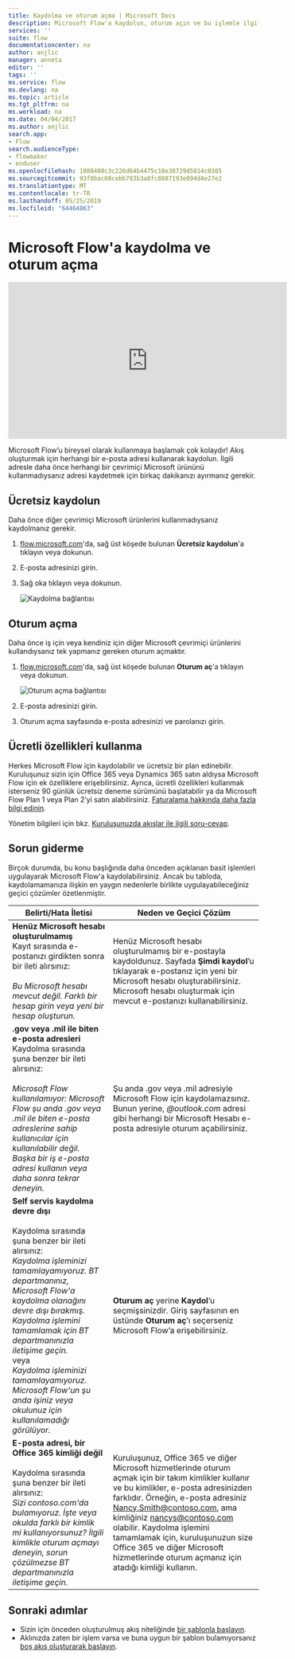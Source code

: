```yaml
---
title: Kaydolma ve oturum açma | Microsoft Docs
description: Microsoft Flow'a kaydolun, oturum açın ve bu işlemle ilgili sorunları giderin.
services: ''
suite: flow
documentationcenter: na
author: anjlic
manager: anneta
editor: ''
tags: ''
ms.service: flow
ms.devlang: na
ms.topic: article
ms.tgt_pltfrm: na
ms.workload: na
ms.date: 04/04/2017
ms.author: anjlic
search.app:
- Flow
search.audienceType:
- flowmaker
- enduser
ms.openlocfilehash: 1088408c3c226d64b4475c18e38729d5814c0305
ms.sourcegitcommit: 93f8bac60cebb783b3a8fc8887193e094d4e27e2
ms.translationtype: MT
ms.contentlocale: tr-TR
ms.lasthandoff: 05/25/2019
ms.locfileid: "64464863"
---
```

# <a name="sign-up-and-sign-in-for-microsoft-flow"></a>Microsoft Flow'a kaydolma ve oturum açma
<iframe width="560" height="315" src="https://www.youtube.com/embed/cRkmSZrctLc?list=PL8nfc9haGeb55I9wL9QnWyHp3ctU2_ThF" frameborder="0" allowfullscreen></iframe>

Microsoft Flow’u bireysel olarak kullanmaya başlamak çok kolaydır! Akış oluşturmak için herhangi bir e-posta adresi kullanarak kaydolun. İlgili adresle daha önce herhangi bir çevrimiçi Microsoft ürününü kullanmadıysanız adresi kaydetmek için birkaç dakikanızı ayırmanız gerekir.

## <a name="sign-up-free"></a>Ücretsiz kaydolun
Daha önce diğer çevrimiçi Microsoft ürünlerini kullanmadıysanız kaydolmanız gerekir.

1. [flow.microsoft.com](https://flow.microsoft.com)'da, sağ üst köşede bulunan **Ücretsiz kaydolun**'a tıklayın veya dokunun.
2. E-posta adresinizi girin.
3. Sağ oka tıklayın veya dokunun.

    ![Kaydolma bağlantısı](./media/sign-up-sign-in/signup.png)

## <a name="sign-in"></a>Oturum açma
Daha önce iş için veya kendiniz için diğer Microsoft çevrimiçi ürünlerini kullandıysanız tek yapmanız gereken oturum açmaktır.

1. [flow.microsoft.com](https://flow.microsoft.com)'da, sağ üst köşede bulunan **Oturum aç**'a tıklayın veya dokunun.

    ![Oturum açma bağlantısı](./media/sign-up-sign-in/signin.png)
2. E-posta adresinizi girin.
3. Oturum açma sayfasında e-posta adresinizi ve parolanızı girin.

## <a name="using-paid-features"></a>Ücretli özellikleri kullanma
Herkes Microsoft Flow için kaydolabilir ve ücretsiz bir plan edinebilir. Kuruluşunuz sizin için Office 365 veya Dynamics 365 satın aldıysa Microsoft Flow için ek özelliklere erişebilirsiniz. Ayrıca, ücretli özellikleri kullanmak isterseniz 90 günlük ücretsiz deneme sürümünü başlatabilir ya da Microsoft Flow Plan 1 veya Plan 2’yi satın alabilirsiniz. [Faturalama hakkında daha fazla bilgi edinin](billing-questions.md).

Yönetim bilgileri için bkz. [Kuruluşunuzda akışlar ile ilgili soru-cevap](organization-q-and-a.md).

## <a name="troubleshooting"></a>Sorun giderme
Birçok durumda, bu konu başlığında daha önceden açıklanan basit işlemleri uygulayarak Microsoft Flow'a kaydolabilirsiniz. Ancak bu tabloda, kaydolamamanıza ilişkin en yaygın nedenlerle birlikte uygulayabileceğiniz geçici çözümler özetlenmiştir.


|                                                                                                                                                                                       Belirti/Hata İletisi                                                                                                                                                                                        |                                                                                                                                                                              Neden ve Geçici Çözüm                                                                                                                                                                              |
|------------------------------------------------------------------------------------------------------------------------------------------------------------------------------------------------------------------------------------------------------------------------------------------------------------------------------------------------------------------------------------------------------|--------------------------------------------------------------------------------------------------------------------------------------------------------------------------------------------------------------------------------------------------------------------------------------------------------------------------------------------------------------------------------|
|                                                                                       **Henüz Microsoft hesabı oluşturulmamış** <br> Kayıt sırasında e-postanızı girdikten sonra bir ileti alırsınız:<br><br> *Bu Microsoft hesabı mevcut değil. Farklı bir hesap girin veya yeni bir hesap oluşturun.*                                                                                       |                                              Henüz Microsoft hesabı oluşturulmamış bir e-postayla kaydoldunuz. Sayfada **Şimdi kaydol**’u tıklayarak e-postanız için yeni bir Microsoft hesabı oluşturabilirsiniz. Microsoft hesabı oluşturmak için mevcut e-postanızı kullanabilirsiniz.                                               |
|                                                  **.gov veya .mil ile biten e-posta adresleri**<br>Kaydolma sırasında şuna benzer bir ileti alırsınız:<br><br>*Microsoft Flow kullanılamıyor: Microsoft Flow şu anda .gov veya .mil ile biten e-posta adreslerine sahip kullanıcılar için kullanılabilir değil. Başka bir iş e-posta adresi kullanın veya daha sonra tekrar deneyin.*                                                  |                                                                                            Şu anda .gov veya .mil adresiyle Microsoft Flow için kaydolamazsınız. Bunun yerine, *\@outlook.com* adresi gibi herhangi bir Microsoft Hesabı e-posta adresiyle oturum açabilirsiniz.                                                                                             |
| **Self servis kaydolma devre dışı**<br><br>Kaydolma sırasında şuna benzer bir ileti alırsınız:<br>*Kaydolma işleminizi tamamlayamıyoruz. BT departmanınız, Microsoft Flow'a kaydolma olanağını devre dışı bırakmış. Kaydolma işlemini tamamlamak için BT departmanınızla iletişime geçin.* <br>veya<br> *Kaydolma işleminizi tamamlayamıyoruz. Microsoft Flow'un şu anda işiniz veya okulunuz için kullanılamadığı görülüyor.* |                                                                                        **Oturum aç** yerine **Kaydol**’u seçmişsinizdir. Giriş sayfasının en üstünde **Oturum aç**’ı seçerseniz Microsoft Flow’a erişebilirsiniz.                                                                                        |
|                                                   **E-posta adresi, bir Office 365 kimliği değil**<br><br>Kaydolma sırasında şuna benzer bir ileti alırsınız:<br>*Sizi contoso.com'da bulamıyoruz.  İşte veya okulda farklı bir kimlik mi kullanıyorsunuz? İlgili kimlikle oturum açmayı deneyin, sorun çözülmezse BT departmanınızla iletişime geçin.*                                                    | Kuruluşunuz, Office 365 ve diğer Microsoft hizmetlerinde oturum açmak için bir takım kimlikler kullanır ve bu kimlikler, e-posta adresinizden farklıdır. Örneğin, e-posta adresiniz Nancy.Smith@contoso.com, ama kimliğiniz nancys@contoso.com olabilir. Kaydolma işlemini tamamlamak için, kuruluşunuzun size Office 365 ve diğer Microsoft hizmetlerinde oturum açmanız için atadığı kimliği kullanın. |

## <a name="next-steps"></a>Sonraki adımlar
* Sizin için önceden oluşturulmuş akış niteliğinde [bir şablonla başlayın](get-started-logic-template.md).
* Aklınızda zaten bir işlem varsa ve buna uygun bir şablon bulamıyorsanız [boş akış oluşturarak başlayın](get-started-logic-flow.md).

